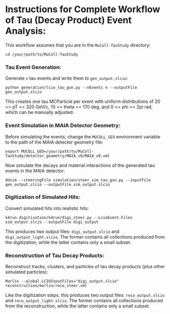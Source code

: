 # Instructions for Complete Workflow of Tau (Decay Product) Event Analysis:
This workflow assumes that you are in the `MuColl-TauStudy` directory:

`cd /your/path/to/MuColl-TauStudy`

### Tau Event Generation:
Generate `n` tau events and write them to `gen_output.slcio`:

`python generation/lcio_tau_gun.py --nEvents n --outputFile gen_output.slcio`

This creates one tau MCParticle per event with uniform distributions of 20 <= pT <= 320 GeV/c, 10 <= theta <= 170 deg, and 0 <= phi <= 2pi rad, which can be manually adjusted.

### Event Simulation in MAIA Detector Geometry:
Before simulating the events, change the `MUCOLL_GEO` environment variable to the path of the MAIA detector geometry file:

`export MUCOLL_GEO=/your/path/to/MuColl-TauStudy/detector_geometry/MAIA_v0/MAIA_v0.xml`

Now simulate the decays and material interactions of the generated tau events in the MAIA detector:

`ddsim --steeringFile simulation/steer_sim_tau_gun.py --inputFile gen_output.slcio --outputFile sim_output.slcio`

### Digitization of Simulated Hits:
Convert simulated hits into realistic hits:

`k4run digitisation/k4run/digi_steer.py --LcioEvent.Files sim_output.slcio --outputFile digi_output`

This produces two output files: `digi_output.slcio` and `digi_output_light.slcio`. The former contains all collections produced from the digitization, while the latter contains only a small subset.

### Reconstruction of Tau Decay Products:
Reconstruct tracks, clusters, and particles of tau decay products (plus other simulated particles):

`Marlin --global.LCIOInputFiles="digi_output.slcio" reconstruction/marlin/reco_steer.xml`

Like the digitization steps, this produces two output files: `reco_output.slcio` and `reco_output_light.slcio`. The former contains all collections produced from the reconstruction, while the latter contains only a small subset.
